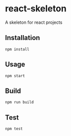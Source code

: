 # react-skeleton
A skeleton for react projects

## Installation
```
npm install
```

## Usage
```
npm start
```

## Build
```
npm run build
```

## Test
```
npm test
```
    
